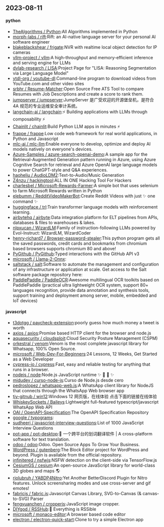 ## 2023-08-11

#### python
* [TheAlgorithms / Python](https://github.com/TheAlgorithms/Python):All Algorithms implemented in Python
* [morph-labs / rift](https://github.com/morph-labs/rift):Rift: an AI-native language server for your personal AI software engineer
* [blakeblackshear / frigate](https://github.com/blakeblackshear/frigate):NVR with realtime local object detection for IP cameras
* [vllm-project / vllm](https://github.com/vllm-project/vllm):A high-throughput and memory-efficient inference and serving engine for LLMs
* [dvlab-research / LISA](https://github.com/dvlab-research/LISA):Project Page for "LISA: Reasoning Segmentation via Large Language Model"
* [ytdl-org / youtube-dl](https://github.com/ytdl-org/youtube-dl):Command-line program to download videos from YouTube.com and other video sites
* [srbhr / Resume-Matcher](https://github.com/srbhr/Resume-Matcher):Open Source Free ATS Tool to compare Resumes with Job Descriptions and create a score to rank them.
* [jumpserver / jumpserver](https://github.com/jumpserver/jumpserver):JumpServer 是广受欢迎的开源堡垒机，是符合 4A 规范的专业运维安全审计系统。
* [langchain-ai / langchain](https://github.com/langchain-ai/langchain):⚡
Building applications with LLMs through composability
⚡
* [Chainlit / chainlit](https://github.com/Chainlit/chainlit):Build Python LLM apps in minutes
⚡️
* [frappe / frappe](https://github.com/frappe/frappe):Low code web framework for real world applications, in Python and Javascript
* [mlc-ai / mlc-llm](https://github.com/mlc-ai/mlc-llm):Enable everyone to develop, optimize and deploy AI models natively on everyone's devices.
* [Azure-Samples / azure-search-openai-demo](https://github.com/Azure-Samples/azure-search-openai-demo):A sample app for the Retrieval-Augmented Generation pattern running in Azure, using Azure Cognitive Search for retrieval and Azure OpenAI large language models to power ChatGPT-style and Q&A experiences.
* [haoheliu / AudioLDM2](https://github.com/haoheliu/AudioLDM2):Text-to-Audio/Music Generation
* [Z4nzu / hackingtool](https://github.com/Z4nzu/hackingtool):ALL IN ONE Hacking Tool For Hackers
* [charlesbel / Microsoft-Rewards-Farmer](https://github.com/charlesbel/Microsoft-Rewards-Farmer):A simple bot that uses selenium to farm Microsoft Rewards written in Python
* [elebumm / RedditVideoMakerBot](https://github.com/elebumm/RedditVideoMakerBot):Create Reddit Videos with just
✨
one command
✨
* [huggingface / trl](https://github.com/huggingface/trl):Train transformer language models with reinforcement learning.
* [airbytehq / airbyte](https://github.com/airbytehq/airbyte):Data integration platform for ELT pipelines from APIs, databases & files to warehouses & lakes.
* [nlpxucan / WizardLM](https://github.com/nlpxucan/WizardLM):Family of instruction-following LLMs powered by Evol-Instruct: WizardLM, WizardCoder
* [henry-richard7 / Browser-password-stealer](https://github.com/henry-richard7/Browser-password-stealer):This python program gets all the saved passwords, credit cards and bookmarks from chromium based browsers supports chromium 80 and above!
* [PyGithub / PyGithub](https://github.com/PyGithub/PyGithub):Typed interactions with the GitHub API v3
* [microsoft / Llama-2-Onnx](https://github.com/microsoft/Llama-2-Onnx):
* [saltstack / salt](https://github.com/saltstack/salt):Software to automate the management and configuration of any infrastructure or application at scale. Get access to the Salt software package repository here:
* [PaddlePaddle / PaddleOCR](https://github.com/PaddlePaddle/PaddleOCR):Awesome multilingual OCR toolkits based on PaddlePaddle (practical ultra lightweight OCR system, support 80+ languages recognition, provide data annotation and synthesis tools, support training and deployment among server, mobile, embedded and IoT devices)

#### javascript
* [t3dotgg / paycheck-extension](https://github.com/t3dotgg/paycheck-extension):poorly guess how much money a tweet is worth
* [axios / axios](https://github.com/axios/axios):Promise based HTTP client for the browser and node.js
* [aquasecurity / cloudsploit](https://github.com/aquasecurity/cloudsploit):Cloud Security Posture Management (CSPM)
* [orkestral / venom](https://github.com/orkestral/venom):Venom is the most complete javascript library for Whatsapp, 100% Open Source.
* [microsoft / Web-Dev-For-Beginners](https://github.com/microsoft/Web-Dev-For-Beginners):24 Lessons, 12 Weeks, Get Started as a Web Developer
* [cypress-io / cypress](https://github.com/cypress-io/cypress):Fast, easy and reliable testing for anything that runs in a browser.
* [nodejs / node](https://github.com/nodejs/node):Node.js JavaScript runtime
✨
🐢
🚀
✨
* [midudev / curso-node-js](https://github.com/midudev/curso-node-js):Curso de Node.js desde cero
* [pedroslopez / whatsapp-web.js](https://github.com/pedroslopez/whatsapp-web.js):A WhatsApp client library for NodeJS that connects through the WhatsApp Web browser app
* [tjy-gitnub / win12](https://github.com/tjy-gitnub/win12):Windows 12 网页版，在线体验 点击下面的链接在线体验
* [WhiskeySockets / Baileys](https://github.com/WhiskeySockets/Baileys):Lightweight full-featured typescript/javascript WhatsApp Web API
* [OAI / OpenAPI-Specification](https://github.com/OAI/OpenAPI-Specification):The OpenAPI Specification Repository
* [google / typograms](https://github.com/google/typograms):
* [sudheerj / javascript-interview-questions](https://github.com/sudheerj/javascript-interview-questions):List of 1000 JavaScript Interview Questions
* [pot-app / pot-desktop](https://github.com/pot-app/pot-desktop):🌈
一个跨平台的划词翻译软件 | A cross-platform software for text translation.
* [odoo / odoo](https://github.com/odoo/odoo):Odoo. Open Source Apps To Grow Your Business.
* [WordPress / gutenberg](https://github.com/WordPress/gutenberg):The Block Editor project for WordPress and beyond. Plugin is available from the official repository.
* [infinitered / nsfwjs](https://github.com/infinitered/nsfwjs):NSFW detection on the client-side via TensorFlow.js
* [CesiumGS / cesium](https://github.com/CesiumGS/cesium):An open-source JavaScript library for world-class 3D globes and maps
🌎
* [riolubruh / YABDP4Nitro](https://github.com/riolubruh/YABDP4Nitro):Yet Another BetterDiscord Plugin for Nitro features. Unlock screensharing modes and use cross-server and gif emotes!
* [fabricjs / fabric.js](https://github.com/fabricjs/fabric.js):Javascript Canvas Library, SVG-to-Canvas (& canvas-to-SVG) Parser
* [fengyuanchen / cropperjs](https://github.com/fengyuanchen/cropperjs):JavaScript image cropper.
* [DIYgod / RSSHub](https://github.com/DIYgod/RSSHub):🍰
Everything is RSSible
* [microsoft / monaco-editor](https://github.com/microsoft/monaco-editor):A browser based code editor
* [electron / electron-quick-start](https://github.com/electron/electron-quick-start):Clone to try a simple Electron app
